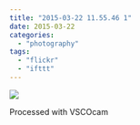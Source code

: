 ```yaml
---
title: "2015-03-22 11.55.46 1"
date: 2015-03-22
categories: 
  - "photography"
tags: 
  - "flickr"
  - "ifttt"
---
```


![](https://farm8.staticflickr.com/7620/16899148005_97fbdaa4d6_b.jpg)  

Processed with VSCOcam
